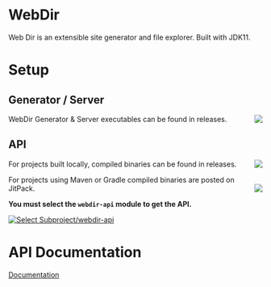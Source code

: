 # WebDir

Web Dir is an extensible site generator and file explorer. Built with JDK11.


<!-- setup -->
# Setup

## Generator / Server

WebDir Generator & Server executables can be found in releases.
[<img align="right" src="https://img.shields.io/github/v/release/ktt-development/webdir?color=44cc11&include_prereleases">](https://github.com/Ktt-Development/webdir/releases)

## API

For projects built locally, compiled binaries can be found in releases.
[<img align="right" src="https://img.shields.io/github/v/release/ktt-development/webdir?color=44cc11&include_prereleases">](https://github.com/Ktt-Development/webdir/releases)

For projects using Maven or Gradle compiled binaries are posted on JitPack.
[<img align="right" src="https://jitpack.io/v/com.kttdevelopment/webdir.svg">](https://jitpack.io/#com.kttdevelopment/webdir)

**You must select the `webdir-api` module to get the API.**

[![Select Subproject/webdir-api](https://raw.githubusercontent.com/Ktt-Development/webdir/master/readme-jitpack-api.png)](https://jitpack.io/#com.kttdevelopment/webdir)


# API Documentation

[Documentation](https://docs.kttdevelopment.com/webdir)
